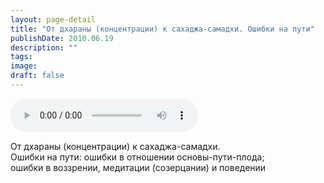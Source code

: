 ```yaml
---
layout: page-detail
title: "От дхараны (концентрации) к сахаджа-самадхи. Ошибки на пути"
publishDate: 2010.06.19
description: ""
tags:
image:
draft: false
---
```


<audio title="2010.06.19 - От дхараны (концентрации) к сахаджа-самадхи. Ошибки на пути.mp3" src="/upload/iblock/cb5/cb55b936e877ab9981709463b8c3e826.mp3" controls=""></audio>

 От дхараны (концентрации) к сахаджа-самадхи.  
 Ошибки на пути: ошибки в отношении основы-пути-плода;   
 ошибки в воззрении, медитации (созерцании) и поведении   

  
